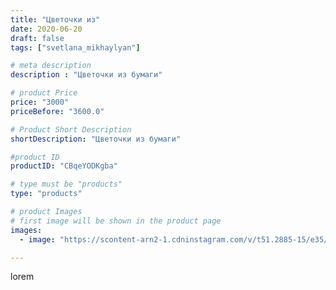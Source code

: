 ```yaml
---
title: "Цветочки из"
date: 2020-06-20
draft: false
tags: ["svetlana_mikhaylyan"]

# meta description
description : "Цветочки из бумаги"

# product Price
price: "3000"
priceBefore: "3600.0"

# Product Short Description
shortDescription: "Цветочки из бумаги"

#product ID
productID: "CBqeYODKgba"

# type must be "products"
type: "products"

# product Images
# first image will be shown in the product page
images:
  - image: "https://scontent-arn2-1.cdninstagram.com/v/t51.2885-15/e35/104461940_297830887934953_932689717835563514_n.jpg?se=7&tp=1&_nc_ht=scontent-arn2-1.cdninstagram.com&_nc_cat=101&_nc_ohc=ABRdogYz8roAX-jtKBF&ccb=7-4&oh=a8f7c45c39839c095d2f31db92d6d39e&oe=60820C45&_nc_sid=86f79a&ig_cache_key=MjMzNTgxMjk2MjQ5MzI2OTcyMg%3D%3D.2-ccb7-4"

---
```

lorem
